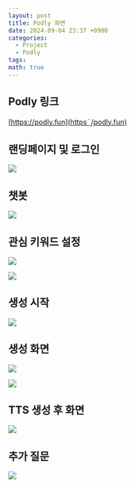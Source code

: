 ```yaml
---
layout: post
title: Podly 화면
date: 2024-09-04 23:37 +0900
categories:
  - Project
  - Podly
tags: 
math: true
---
```

## Podly 링크

[https://podly.fun](https¨̮/podly.fun)
## 랜딩페이지 및 로그인
![](https://i.imgur.com/h7LYcCu.png)

## 챗봇
![](https://i.imgur.com/bKDPWi3.png)

## 관심 키워드 설정
![](https://i.imgur.com/hedMwqL.png)

![](https://i.imgur.com/M32oH8M.png)

## 생성 시작
![](https://i.imgur.com/FKBdkKe.png)

## 생성 화면
![](https://i.imgur.com/TUofiDC.png)

![](https://i.imgur.com/S2IWfGQ.png)

## TTS 생성 후 화면

![](https://i.imgur.com/IHxe448.png)
## 추가 질문
![](https://i.imgur.com/hM9p047.png)
